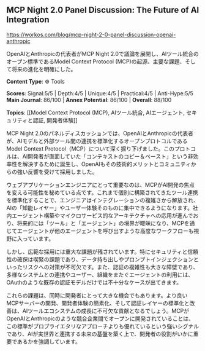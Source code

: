 ## MCP Night 2.0 Panel Discussion: The Future of AI Integration

https://workos.com/blog/mcp-night-2-0-panel-discussion-openai-anthropic

OpenAIとAnthropicの代表者がMCP Night 2.0で議論を展開し、AIツール統合のオープン標準であるModel Context Protocol (MCP)の起源、主要な課題、そして将来の進化を明確にした。

**Content Type**: ⚙️ Tools

**Scores**: Signal:5/5 | Depth:4/5 | Unique:4/5 | Practical:4/5 | Anti-Hype:5/5
**Main Journal**: 86/100 | **Annex Potential**: 86/100 | **Overall**: 88/100

**Topics**: [[Model Context Protocol (MCP), AIツール統合, AIエージェント, セキュリティと認証, 開発者体験]]

MCP Night 2.0のパネルディスカッションでは、OpenAIとAnthropicの代表者が、AIモデルと外部ツール間の連携を標準化するオープンプロトコルであるModel Context Protocol（MCP）について深く掘り下げました。このプロトコルは、AI開発者が直面していた「コンテキストのコピー＆ペースト」という非効率性を解決するために誕生し、OpenAIもその技術的メリットとコミュニティからの強い反響を受けて採用しました。

ウェブアプリケーションエンジニアにとって重要なのは、MCPがAI開発の焦点を変える可能性を秘めている点です。これまで個別に構築されてきたツール連携を標準化することで、エンジニアはインテグレーションの複雑さから解放され、AIの「知能レイヤー」やユーザー体験そのものに集中できるようになります。社内エージェント構築やマイクロサービス的なアーキテクチャへの応用が進んでおり、将来的には「ツール」と「エージェント」の境界が曖昧になり、MCPを通じてエージェントが他のエージェントを呼び出すような高度なワークフローも視野に入っています。

しかし、広範な採用には重大な課題が残されています。特にセキュリティと信頼性の確保は喫緊の課題であり、データ持ち出しやプロンプトインジェクションといったリスクへの対策が不可欠です。また、認証の複雑性も大きな障壁であり、多様なシステムとの連携やユーザー、組織をまたぐエージェントの利用には、OAuthのような既存の認証モデルだけでは不十分なケースが出てきます。

これらの課題は、同時に開発者にとって大きな機会でもあります。より良いMCPサーバーの開発、開発者体験の簡素化、そして認証レイヤーの標準化と改善は、AIツールエコシステムの成長に不可欠な貢献となるでしょう。MCPがOpenAIとAnthropicのような競合企業間でオープンに開発されていることは、この標準がプロプライエタリなアプローチよりも優れているという強いシグナルであり、AIが実世界と連携する未来の基盤を築く上で、開発者の役割がいかに重要であるかを強調しています。